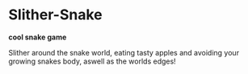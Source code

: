 # Slither-Snake
**cool snake game**

Slither around the snake world, eating tasty apples and avoiding your growing snakes body, aswell as the worlds edges!
